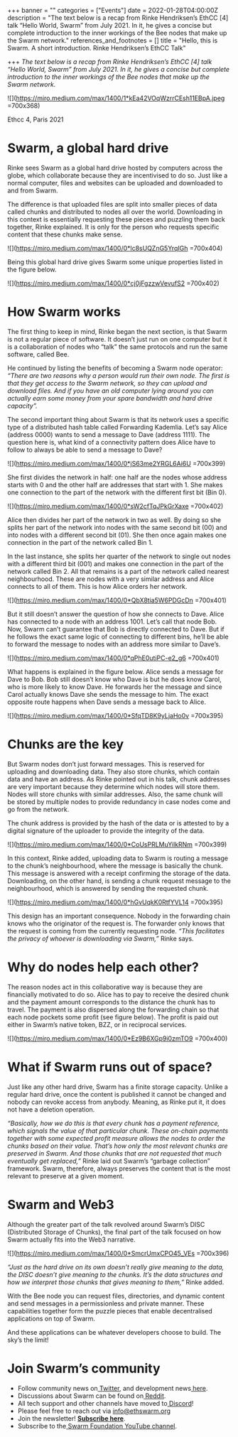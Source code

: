 +++
banner = ""
categories = ["Events"]
date = 2022-01-28T04:00:00Z
description = "The text below is a recap from Rinke Hendriksen’s EthCC [4] talk “Hello World, Swarm” from July 2021. In it, he gives a concise but complete introduction to the inner workings of the Bee nodes that make up the Swarm network."
references_and_footnotes = []
title = "Hello, this is Swarm. A short introduction. Rinke Hendriksen’s EthCC Talk"

+++
_The text below is a recap from Rinke Hendriksen’s EthCC \[4\] talk “Hello World, Swarm” from July 2021. In it, he gives a concise but complete introduction to the inner workings of the Bee nodes that make up the Swarm network._

![](https://miro.medium.com/max/1400/1*kEa42VOqWzrrCEsh11EBpA.jpeg =700x368)

Ethcc 4, Paris 2021

# Swarm, a global hard drive

Rinke sees Swarm as a global hard drive hosted by computers across the globe, which collaborate because they are incentivised to do so. Just like a normal computer, files and websites can be uploaded and downloaded to and from Swarm.

The difference is that uploaded files are split into smaller pieces of data called chunks and distributed to nodes all over the world. Downloading in this context is essentially requesting these pieces and puzzling them back together, Rinke explained. It is only for the person who requests specific content that these chunks make sense.

![](https://miro.medium.com/max/1400/0*lc8sUQZnG5YrqIGh =700x404)

Being this global hard drive gives Swarm some unique properties listed in the figure below.

![](https://miro.medium.com/max/1400/0*cj0jFgzzwVevufS2 =700x402)

# How Swarm works

The first thing to keep in mind, Rinke began the next section, is that Swarm is not a regular piece of software. It doesn’t just run on one computer but it is a collaboration of nodes who “talk” the same protocols and run the same software, called Bee.

He continued by listing the benefits of becoming a Swarm node operator: _“There are two reasons why a person would run their own node. The first is that they get access to the Swarm network, so they can upload and download files. And if you have an old computer lying around you can actually earn some money from your spare bandwidth and hard drive capacity”._

The second important thing about Swarm is that its network uses a specific type of a distributed hash table called Forwarding Kademlia. Let’s say Alice (address 0000) wants to send a message to Dave (address 1111). The question here is, what kind of a connectivity pattern does Alice have to follow to always be able to send a message to Dave?

![](https://miro.medium.com/max/1400/0*jS63me2YRGL6Ai6U =700x399)

She first divides the network in half: one half are the nodes whose address starts with 0 and the other half are addresses that start with 1. She makes one connection to the part of the network with the different first bit (Bin 0).

![](https://miro.medium.com/max/1400/0*sW2cfTqJPkGrXaxe =700x402)

Alice then divides her part of the network in two as well. By doing so she splits her part of the network into nodes with the same second bit (00) and into nodes with a different second bit (01). She then once again makes one connection in the part of the network called Bin 1.

In the last instance, she splits her quarter of the network to single out nodes with a different third bit (001) and makes one connection in the part of the network called Bin 2. All that remains is a part of the network called nearest neighbourhood. These are nodes with a very similar address and Alice connects to all of them. This is how Alice orders her network.

![](https://miro.medium.com/max/1400/0*QbX8tia5W6PDGcDn =700x401)

But it still doesn’t answer the question of how she connects to Dave. Alice has connected to a node with an address 1001. Let’s call that node Bob. Now, Swarm can’t guarantee that Bob is directly connected to Dave. But if he follows the exact same logic of connecting to different bins, he’ll be able to forward the message to nodes with an address more similar to Dave’s.

![](https://miro.medium.com/max/1400/0*qPhE0utiPC-e2_g6 =700x401)

What happens is explained in the figure below. Alice sends a message for Dave to Bob. Bob still doesn’t know who Dave is but he does know Carol, who is more likely to know Dave. He forwards her the message and since Carol actually knows Dave she sends the message to him. The exact opposite route happens when Dave sends a message back to Alice.

![](https://miro.medium.com/max/1400/0*SfqTD8K9yLjaHo0v =700x395)

# Chunks are the key

But Swarm nodes don’t just forward messages. This is reserved for uploading and downloading data. They also store chunks, which contain data and have an address. As Rinke pointed out in his talk, chunk addresses are very important because they determine which nodes will store them. Nodes will store chunks with similar addresses. Also, the same chunk will be stored by multiple nodes to provide redundancy in case nodes come and go from the network.

The chunk address is provided by the hash of the data or is attested to by a digital signature of the uploader to provide the integrity of the data.

![](https://miro.medium.com/max/1400/0*CoUsPRLMuYilkRNm =700x399)

In this context, Rinke added, uploading data to Swarm is routing a message to the chunk’s neighbourhood, where the message is basically the chunk. This message is answered with a receipt confirming the storage of the data. Downloading, on the other hand, is sending a chunk request message to the neighbourhood, which is answered by sending the requested chunk.

![](https://miro.medium.com/max/1400/0*hGvUqkK0RtfYVL14 =700x395)

This design has an important consequence. Nobody in the forwarding chain knows who the originator of the request is. The forwarder only knows that the request is coming from the currently requesting node. _“This facilitates the privacy of whoever is downloading via Swarm,”_ Rinke says.

# Why do nodes help each other?

The reason nodes act in this collaborative way is because they are financially motivated to do so. Alice has to pay to receive the desired chunk and the payment amount corresponds to the distance the chunk has to travel. The payment is also dispersed along the forwarding chain so that each node pockets some profit (see figure below). The profit is paid out either in Swarm’s native token, BZZ, or in reciprocal services.

![](https://miro.medium.com/max/1400/0*Ez9B6XGp9i0zmTO9 =700x400)

# What if Swarm runs out of space?

Just like any other hard drive, Swarm has a finite storage capacity. Unlike a regular hard drive, once the content is published it cannot be changed and nobody can revoke access from anybody. Meaning, as Rinke put it, it does not have a deletion operation.

_“Basically, how we do this is that every chunk has a payment reference, which signals the value of that particular chunk. These on-chain payments together with some expected profit measure allows the nodes to order the chunks based on their value. That’s how only the most relevant chunks are preserved in Swarm. And those chunks that are not requested that much eventually get replaced,”_ Rinke laid out Swarm’s “garbage collection” framework. Swarm, therefore, always preserves the content that is the most relevant to preserve at a given moment.

# Swarm and Web3

Although the greater part of the talk revolved around Swarm’s DISC (Distributed Storage of Chunks), the final part of the talk focused on how Swarm actually fits into the Web3 narrative.

![](https://miro.medium.com/max/1400/0*SmcrUmxCPO45_VEs =700x396)

_“Just as the hard drive on its own doesn’t really give meaning to the data, the DISC doesn’t give meaning to the chunks. It’s the data structures and how we interpret those chunks that gives meaning to them,”_ Rinke added.

With the Bee node you can request files, directories, and dynamic content and send messages in a permissionless and private manner. These capabilities together form the puzzle pieces that enable decentralised applications on top of Swarm.

And these applications can be whatever developers choose to build. The sky’s the limit!

# Join Swarm’s community

* Follow community news on[ Twitter](https://twitter.com/ethswarmhive), and development news[ here](https://twitter.com/ethswarm).
* Discussions about Swarm can be found on[ Reddit](https://www.reddit.com/r/ethswarm/).
* All tech support and other channels have moved to[ Discord](https://discord.gg/wdghaQsGq5)!
* Please feel free to reach out via [info@ethswarm.org](mailto:info@ethswarm.org)
* Join the newsletter! [**Subscribe here**](https://www.ethswarm.org/newsletter.html).
* Subscribe to the[ Swarm Foundation YouTube channel](https://www.youtube.com/channel/UCu6ywn9MTqdREuE6xuRkskA/videos).